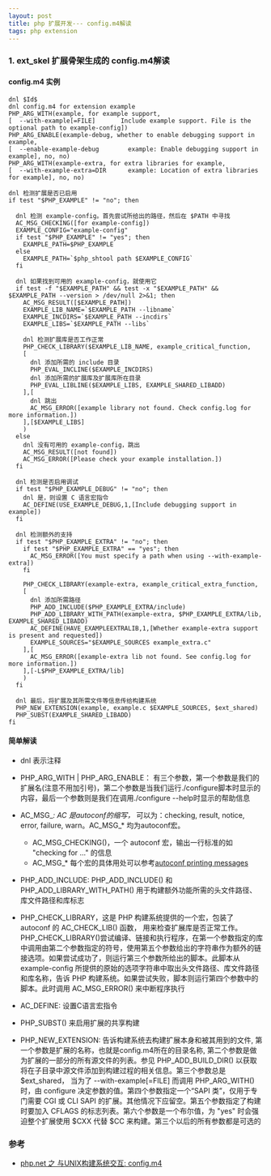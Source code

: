 ```yaml
---
layout: post
title: php 扩展开发--- config.m4解读
tags: php extension
---
```

### 1. ext_skel 扩展骨架生成的 config.m4解读

#### config.m4 实例
```
dnl $Id$
dnl config.m4 for extension example
PHP_ARG_WITH(example, for example support,
[  --with-example[=FILE]       Include example support. File is the optional path to example-config])
PHP_ARG_ENABLE(example-debug, whether to enable debugging support in example,
[  --enable-example-debug        example: Enable debugging support in example], no, no)
PHP_ARG_WITH(example-extra, for extra libraries for example,
[  --with-example-extra=DIR      example: Location of extra libraries for example], no, no)

dnl 检测扩展是否已启用
if test "$PHP_EXAMPLE" != "no"; then
  
  dnl 检测 example-config。首先尝试所给出的路径，然后在 $PATH 中寻找
  AC_MSG_CHECKING([for example-config])
  EXAMPLE_CONFIG="example-config"
  if test "$PHP_EXAMPLE" != "yes"; then
    EXAMPLE_PATH=$PHP_EXAMPLE
  else
    EXAMPLE_PATH=`$php_shtool path $EXAMPLE_CONFIG`
  fi
  
  dnl 如果找到可用的 example-config，就使用它
  if test -f "$EXAMPLE_PATH" && test -x "$EXAMPLE_PATH" && $EXAMPLE_PATH --version > /dev/null 2>&1; then
    AC_MSG_RESULT([$EXAMPLE_PATH])
    EXAMPLE_LIB_NAME=`$EXAMPLE_PATH --libname`
    EXAMPLE_INCDIRS=`$EXAMPLE_PATH --incdirs`
    EXAMPLE_LIBS=`$EXAMPLE_PATH --libs`
    
    dnl 检测扩展库是否工作正常
    PHP_CHECK_LIBRARY($EXAMPLE_LIB_NAME, example_critical_function,
    [
      dnl 添加所需的 include 目录
      PHP_EVAL_INCLINE($EXAMPLE_INCDIRS)
      dnl 添加所需的扩展库及扩展库所在目录
      PHP_EVAL_LIBLINE($EXAMPLE_LIBS, EXAMPLE_SHARED_LIBADD)
    ],[
      dnl 跳出
      AC_MSG_ERROR([example library not found. Check config.log for more information.])
    ],[$EXAMPLE_LIBS]
    )
  else
    dnl 没有可用的 example-config，跳出
    AC_MSG_RESULT([not found])
    AC_MSG_ERROR([Please check your example installation.])
  fi
  
  dnl 检测是否启用调试
  if test "$PHP_EXAMPLE_DEBUG" != "no"; then
    dnl 是，则设置 C 语言宏指令
    AC_DEFINE(USE_EXAMPLE_DEBUG,1,[Include debugging support in example])
  fi
  
  dnl 检测额外的支持
  if test "$PHP_EXAMPLE_EXTRA" != "no"; then
    if test "$PHP_EXAMPLE_EXTRA" == "yes"; then
      AC_MSG_ERROR([You must specify a path when using --with-example-extra])
    fi
    
    PHP_CHECK_LIBRARY(example-extra, example_critical_extra_function,
    [
      dnl 添加所需路径
      PHP_ADD_INCLUDE($PHP_EXAMPLE_EXTRA/include)
      PHP_ADD_LIBRARY_WITH_PATH(example-extra, $PHP_EXAMPLE_EXTRA/lib, EXAMPLE_SHARED_LIBADD)
      AC_DEFINE(HAVE_EXAMPLEEXTRALIB,1,[Whether example-extra support is present and requested])
      EXAMPLE_SOURCES="$EXAMPLE_SOURCES example_extra.c"
    ],[
      AC_MSG_ERROR([example-extra lib not found. See config.log for more information.])
    ],[-L$PHP_EXAMPLE_EXTRA/lib]
    )
  fi
  
  dnl 最后，将扩展及其所需文件等信息传给构建系统
  PHP_NEW_EXTENSION(example, example.c $EXAMPLE_SOURCES, $ext_shared)
  PHP_SUBST(EXAMPLE_SHARED_LIBADD)
fi
```

#### 简单解读

* dnl 表示注释
* PHP_ARG_WITH | PHP_ARG_ENABLE： 有三个参数，第一个参数是我们的扩展名(注意不用加引号)，第二个参数是当我们运行./configure脚本时显示的内容，最后一个参数则是我们在调用./configure --help时显示的帮助信息
* AC_MSG_*: AC 是autoconf的缩写，* 可以为：checking, result, notice, error, failure, warn。AC_MSG_* 均为autoconf宏。
    *  AC_MSG_CHECKING()，一个 autoconf 宏，输出一行标准的如 "checking for ..." 的信息
    * AC_MSG_* 每个宏的具体用处可以参考[autoconf printing messages](https://www.gnu.org/software/autoconf/manual/autoconf-2.60/autoconf.html)

* PHP_ADD_INCLUDE: PHP_ADD_INCLUDE() 和 PHP_ADD_LIBRARY_WITH_PATH() 用于构建额外功能所需的头文件路径、库文件路径和库标志
* PHP_CHECK_LIBRARY，这是 PHP 构建系统提供的一个宏，包装了 autoconf 的 AC_CHECK_LIB() 函数， 用来检查扩展库是否正常工作。PHP_CHECK_LIBRARY()尝试编译、链接和执行程序，在第一个参数指定的库中调用由第二个参数指定的符号，使用第五个参数给出的字符串作为额外的链接选项。如果尝试成功了，则运行第三个参数所给出的脚本。此脚本从 example-config 所提供的原始的选项字符串中取出头文件路径、库文件路径和库名称，告诉 PHP 构建系统。如果尝试失败，脚本则运行第四个参数中的脚本。此时调用 AC_MSG_ERROR() 来中断程序执行
* AC_DEFINE: 设置C语言宏指令
* PHP_SUBST() 来启用扩展的共享构建
* PHP_NEW_EXTENSION: 告诉构建系统去构建扩展本身和被其用到的文件, 第一个参数是扩展的名称，也就是config.m4所在的目录名称, 第二个参数是做为扩展的一部分的所有源文件的列表。参见 PHP_ADD_BUILD_DIR() 以获取将在子目录中源文件添加到构建过程的相关信息。第三个参数总是 $ext_shared， 当为了 --with-example[=FILE] 而调用 PHP_ARG_WITH()时，由 configure 决定参数的值。第四个参数指定一个“SAPI 类”，仅用于专门需要 CGI 或 CLI SAPI 的扩展。其他情况下应留空。第五个参数指定了构建时要加入 CFLAGS 的标志列表。第六个参数是一个布尔值，为 "yes" 时会强迫整个扩展使用 $CXX 代替 $CC 来构建。第三个以后的所有参数都是可选的

### 参考
* [php.net 之 与UNIX构建系统交互: config.m4](http://php.net/manual/zh/internals2.buildsys.configunix.php)
